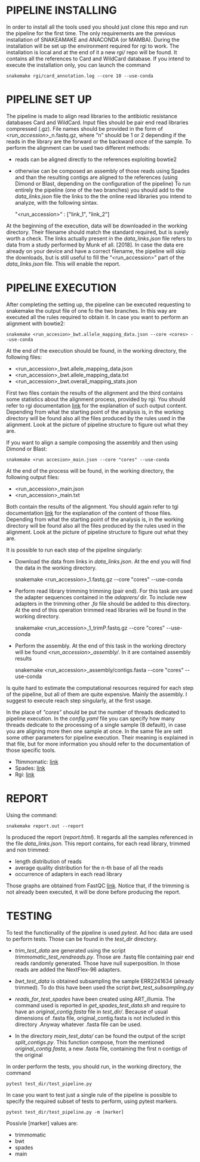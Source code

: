 # PIPELINE INSTALLING

In order to install all the tools used you should just clone this repo and run the pipeline for the first time. The only requirements are the previous installation of SNAKEAMAKE and ANACONDA (or MAMBA). During the installation will be set up the environment required for rgi to work. The installation is local and at the end of it a new *rgi/* repo will be found. It contains all the references to Card and WildCard  database. If you intend to execute the installation only, you can launch the command

	snakemake rgi/card_annotation.log --core 10 --use-conda

# PIPELINE SET UP

The pipeline is made to align read libraries to the antibiotic resistance databases Card and WildCard. Input files should be pair end read libraries compressed (.gz). File names should be provided in the form of *<run_accession>*_n.fastq.gz, where “n” should be 1 or 2 depending if the reads in the library are the forward or the backward once of the sample. To perform the alignment can be used two different methods:
- reads can be aligned directly to the references exploiting bowtie2
- otherwise can be composed an assembly of those reads using Spades and than the resulting contigs are aligned to the references (using Dimond or Blast, depending on the configuration of the pipeline)
To run entirely the pipeline (one of the two branches) you should add to the *data_links.json* file the links to the the online read libraries you intend to analyze, with the following sintax.

	"<run_accession>" : ["link_1", "link_2"]

At the beginning of the execution, data will be downloaded in the working directory. Their filename should match the standard required, but is surely worth a check. The links actually present in the *data_links.json* file refers to data from a study performed by Munk ef all. [2018]. In case the data ere already on your device and have a correct filename, the pipeline will skip the downloads, but is still useful to fill the “<run_accession>” part of the *data_links.json* file. This will enable the report.

# PIPELINE EXECUTION

After completing the setting up, the pipeline can be executed requesting to snakemake the output file of one fo the two branches. In this way are executed all the rules required to obtain it. In case you want to perform an alignment with bowtie2:

	snakemake <run_accesion>_bwt.allele_mapping_data.json --core <cores> --use-conda

At the end of the execution should be found, in the working directory, the following files:
- <run_accession>_bwt.allele_mapping_data.json
- <run_accession>_bwt.allele_mapping_data.txt
- <run_accession>_bwt.overall_mapping_stats.json

First two files contain the results of the alignment and the third contains some statistics about the alignment process, provided by rgi. You should refer to rgi documentation [link](https://github.com/arpcard/rgi#running-rgi-main-with-genome-or-assembly-dna-sequences) for the explanation of such output content. Depending from what the starting point of the analysis is, in the working directory will be found also all the files produced by the rules used in the alignment. Look at the picture of pipeline structure to figure out what they are.

If you want to align a sample composing the assembly and then using Dimond or Blast:

	snakemake <run accesion>_main.json --core "cores" --use-conda

At the end of the process will be found, in the working directory, the following output files:
- <run_accession>_main.json
- <run_accession>_main.txt

Both contain the results of the alignment. You should again refer to tgi documentation [link](https://github.com/arpcard/rgi#running-rgi-main-with-genome-or-assembly-dna-sequences) for the explanation of the content of those files. Depending from what the starting point of the analysis is, in the working directory will be found also all the files produced by the rules used in the alignment. Look at the picture of pipeline structure to figure out what they are.

It is possible to run each step of the pipeline singularly:

- Download the data from links in *data_links.json*. At the end you will find the data in the working directory.

	 snakemake <run_accession>_1.fastq.gz --core "cores" --use-conda

- Perform read library trimming trimming (pair end). For this task are used the adapter sequences contained in the *adaprers/* dir. To include new adapters in the trimming other *.fa* file should be added to this directory. At the end of this operation trimmed read libraries will be found in the working directory.

	snakemake <run_accession>_1_trimP.fastq.gz --core "cores" --use-conda

- Perform the assembly. At the end of this task in the working directory will be found *<run_accession>_assembly/*. In it are contained assembly results

	snakemake <run_accession>_assembly/contigs.fasta --core "cores" --use-conda

Is quite hard to estimate the computational resources required for each step of the pipeline, but all of them are quite expensive. Mainly the assembly. I suggest to execute reach step singularly, at the first usage.

In the place of *"cores"* should be put the number of threads dedicated to pipeline execution. In the *config.yaml* file you can specify how many threads dedicate to the processing of a single sample (8 default), in case you are aligning more then one sample at once. In the same file are sett some other parameters for pipeline execution. Their meaning is explained in that file, but for more information you should refer to the documentation of those specific tools.
- Ttimmomatic: [link](http://www.usadellab.org/cms/?page=trimmomatic)
- Spades: [link](https://cab.spbu.ru/files/release3.15.2/manual.html)
- Rgi: [link](https://github.com/arpcard/rgi#running-rgi-main-with-genome-or-assembly-dna-sequences)



# REPORT

Using the command:

	snakemake report.out --report

Is produced the report (*report.html*). It regards all the samples referenced in the file *data_links.json*. This report contains, for each read library, trimmed and non trimmed:
- length distribution of reads
- average quality distribution for the n-th base of all the reads
- occurrence of adapters in each read library

Those graphs are obtained from FastQC [link](https://www.bioinformatics.babraham.ac.uk/projects/fastqc/). Notice that, if the trimming is not already been executed, it will be done before producing the report.


# TESTING

To test the functionality of the pipeline is used *pytest*. Ad hoc data are used to perform tests. Those can be found in the *test_dir* directory.

- *trim_test_data* are generated using the script *trimmomatic_test_rendreads.py*. Those are .fastq file containing pair end reads randomly generated. Those have null superposition. In those reads are added the NextFlex-96 adapters.

- *bwt_test_data* is obtained subsampling the sample ERR2241634 (already trimmed). To do this have been used the script *bwt_test_subsampling.py*

- *reads_for_test_spades* have been created using ART_illumia. The command used is reported in *get_spades_test_data.sh* and require to have an *original_contig.fasta* file in *test_dir/*. Because of usual dimensions of .fasta file, original_contig.fasta is not included in this directory .Anyway whatever .fasta file can be used.

- In the directory *main_test_data/* can be found the output of the script *split_contigs.py*. This function compose, from the mentioned *original_contig.fasta*, a new .fasta file, containing the first n contigs of the original

In order perform the tests, you should run, in the working directory, the command

	pytest test_dir/test_pipeline.py

In case you want to test just a single rule of the pipeline is possible to specify the required subset of tests to perform, using pytest markers.

	pytest test_dir/test_pipeline.py -m [marker]

Possivle [marker] values are:
- trimmomatic
- bwt
- spades
- main
